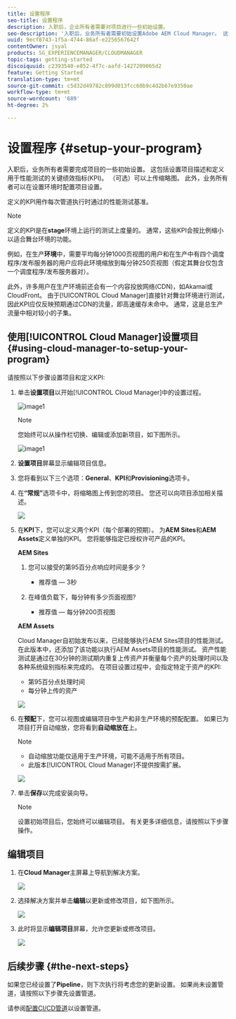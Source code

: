 ```yaml
---
title: 设置程序
seo-title: 设置程序
description: 入职后，企业所有者需要对项目进行一些初始设置。
seo-description: '入职后，业务所有者需要初始设置Adobe AEM Cloud Manager。 这包括设置项目描述和定义将用于性能测试的KPI。 '
uuid: 9ecf8743-1f5a-4744-86af-e2256567642f
contentOwner: jsyal
products: SG_EXPERIENCEMANAGER/CLOUDMANAGER
topic-tags: getting-started
discoiquuid: c2393540-e852-4f7c-aafd-1427209065d2
feature: Getting Started
translation-type: tm+mt
source-git-commit: c5d32d49782c899d013fcc60b9c4d2b67e9350ae
workflow-type: tm+mt
source-wordcount: '689'
ht-degree: 2%

---
```



# 设置程序 {#setup-your-program}

入职后，业务所有者需要完成项目的一些初始设置。 这包括设置项目描述和定义用于性能测试的关键绩效指标(KPI)。 （可选）可以上传缩略图。 此外，业务所有者可以在设置环境时配置项目设置。

定义的KPI用作每次管道执行时通过的性能测试基准。

>[!NOTE]
>
>定义的KPI是在&#x200B;**stage**&#x200B;环境上运行的测试上度量的。 通常，这些KPI会按比例缩小以适合舞台环境的功能。
>
>例如，在生产&#x200B;**环境**&#x200B;中，需要平均每分钟1000页视图的用户和在生产中有四个调度程序/发布服务器的用户应将此环境缩放到每分钟250页视图（假定其舞台仅包含一个调度程序/发布服务器对）。
>
>此外，许多用户在生产环境前还会有一个内容投放网络(CDN)，如Akamai或CloudFront。 由于[!UICONTROL Cloud Manager]直接针对舞台环境进行测试，因此KPI应仅反映预期通过CDN的流量，即高速缓存未命中。 通常，这是总生产流量中相对较小的子集。

## 使用[!UICONTROL Cloud Manager]设置项目{#using-cloud-manager-to-setup-your-program}

请按照以下步骤设置项目和定义KPI:

1. 单击&#x200B;**设置项目**&#x200B;以开始[!UICONTROL Cloud Manager]中的设置过程。

   ![image1](assets/set-up-program/setup1.png)

   >[!NOTE]
   > 您始终可以从操作栏切换、编辑或添加新项目，如下图所示。

   ![image1](assets/set-up-program/setup2.png)


1. **设置项目**&#x200B;屏幕显示编辑项目信息。

1. 您将看到以下三个选项：**General**、**KPI**&#x200B;和&#x200B;**Provisioning**&#x200B;选项卡。

1. 在&#x200B;**“常规”**&#x200B;选项卡中，将缩略图上传到您的项目。 您还可以向项目添加相关描述。

   ![](assets/Setup_Program-General.png)

1. 在&#x200B;**KPI**&#x200B;下，您可以定义两个KPI（每个部署的预期）。 为&#x200B;**AEM Sites**&#x200B;和&#x200B;**AEM Assets**&#x200B;定义单独的KPI。 您将能够指定已授权许可产品的KPI。

   **AEM Sites**

   1. 您可以接受的第95百分点响应时间是多少？

      * 推荐值 — 3秒
   1. 在峰值负载下，每分钟有多少页面视图?

      * 推荐值 — 每分钟200页视图

   **AEM Assets**

   Cloud Manager自初始发布以来，已经能够执行AEM Sites项目的性能测试。 在此版本中，还添加了该功能以执行AEM Assets项目的性能测试。 资产性能测试是通过在30分钟的测试期内重复上传资产并衡量每个资产的处理时间以及各种系统级别指标来完成的。
在项目设置过程中，会指定特定于资产的KPI:

   * 第95百分点处理时间
   * 每分钟上传的资产

   ![](assets/Setup_Program-KPIs.png)

1. 在&#x200B;**预配**&#x200B;下，您可以视图或编辑项目中生产和非生产环境的预配配置。 如果已为项目打开自动缩放，您将看到&#x200B;**自动缩放在**&#x200B;上。

   >[!NOTE]
   >
   >* 自动缩放功能仅适用于生产环境，可能不适用于所有项目。
   >* 此版本[!UICONTROL Cloud Manager]不提供按需扩展。


   ![](assets/Setup_Program-Provisioning.png)

1. 单击&#x200B;**保存**&#x200B;以完成安装向导。

   >[!NOTE]
   >
   >设置初始项目后，您始终可以编辑项目。 有关更多详细信息，请按照以下步骤操作。

## 编辑项目

1. 在&#x200B;**Cloud Manager**&#x200B;主屏幕上导航到解决方案。

   ![](assets/SetUpProgram5.png)

1. 选择解决方案并单击&#x200B;**编辑**&#x200B;以更新或修改项目，如下图所示。

   ![](assets/SetUpProgram6.png)

1. 此时将显示&#x200B;**编辑项目**&#x200B;屏幕，允许您更新或修改项目。

   ![](assets/Editing_Program-screen3.png)

## 后续步骤 {#the-next-steps}

如果您已经设置了&#x200B;**Pipeline**，则下次执行将考虑您的更新设置。 如果尚未设置管道，请按照以下步骤先设置管道。

请参阅[配置CI/CD管道](https://helpx.adobe.com/experience-manager/cloud-manager/using/configuring-pipeline.html)以设置管道。

